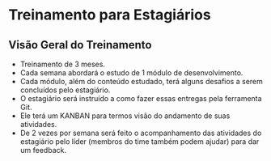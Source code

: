 # Treinamento para Estagiários

## Visão Geral do Treinamento

* Treinamento de 3 meses.
* Cada semana abordará o estudo de 1 módulo de desenvolvimento.
* Cada módulo, além do conteúdo estudado, terá alguns desafios a serem concluídos pelo estagiário.
* O estagiário será instruído a como fazer essas entregas pela ferramenta Git.
* Ele terá um KANBAN para termos visão do andamento de suas atividades.
* De 2 vezes por semana será feito o acompanhamento das atividades do estagiário pelo líder (membros do time também podem ajudar) para dar um feedback.


